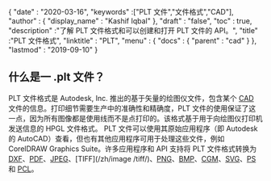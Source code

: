 {
  "date" : "2020-03-16",
  "keywords" :["PLT 文件","文件格式","CAD"],
  "author" : {
    "display_name" : "Kashif Iqbal"
},
  "draft" : "false",
  "toc" : true,
  "description" :"了解 PLT 文件格式和可以创建和打开 PLT 文件的 API。",
  "title" :"PLT 文件格式",
  "linktitle" : "PLT",
  "menu" : {
    "docs" : {
      "parent" : "cad"
}
},
  "lastmod" : "2019-09-10"
}

## 什么是一 .plt 文件？

PLT 文件格式是 Autodesk, Inc. 推出的基于矢量的绘图仪文件，包含某个 [CAD](/zh/cad/) 文件的信息。打印细节需要生产中的准确性和精确度，PLT 文件的使用保证了这一点，因为所有图像都是使用线而不是点打印的。该格式基于用于向绘图仪打印机发送信息的 HPGL 文件格式。 PLT 文件可以使用其原始应用程序（即 Autodesk 的 AutoCAD）查看，但也有其他应用程序可用于处理这些文件，例如 CorelDRAW Graphics Suite。许多应用程序和 API 支持将 PLT 文件格式转换为 [DXF](/zh/cad/dxf/)、[PDF](/zh/pdf/)、[JPEG](/zh/image/jpeg/)、[TIFF](/zh/image /tiff/)、[PNG](/zh/image/png/)、[BMP](/zh/image/bmp/)、[CGM](/zh/page-description-language/cgm/)、[SVG](/zh/page-description-language/svg/)、[PS](/zh/page-description-language/ps/) 和 [PCL](/zh/page-description-language/pcl/)。

